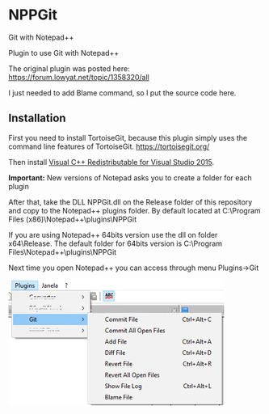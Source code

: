 # NPPGit
Git with Notepad++

Plugin to use Git with Notepad++


The original plugin was posted here:
https://forum.lowyat.net/topic/1358320/all

I just needed to add Blame command, so I put the source code here.

## Installation

First you need to install TortoiseGit, because this plugin simply uses the command line features of TortoiseGit.
<https://tortoisegit.org/>

Then install [Visual C++ Redistributable for Visual Studio 2015](https://www.microsoft.com/en-us/download/details.aspx?id=48145).

**Important:** New versions of Notepad asks you to create a folder for each plugin

After that, take the DLL NPPGit.dll on the Release folder of this repository and copy to the Notepad\+\+ plugins folder.
By default located at C:\Program Files (x86)\Notepad++\plugins\NPPGit

If you are using Notepad\+\+ 64bits version use the dll on folder x64\Release.
The default folder for 64bits version is C:\Program Files\Notepad++\plugins\NPPGit

Next time you open Notepad\+\+ you can access through menu Plugins->Git

![Plugin](Plugin.png?raw=true "Plugin")